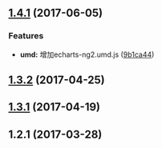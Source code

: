 <a name="1.4.1"></a>
## [1.4.1](https://github.com/twp0217/echarts-ng2/compare/v1.4.0...v1.4.1) (2017-06-05)


### Features

* **umd:** 增加echarts-ng2.umd.js ([9b1ca44](https://github.com/twp0217/echarts-ng2/commit/9b1ca44))



<a name="1.3.2"></a>
## [1.3.2](https://github.com/twp0217/echarts-ng2/compare/v1.3.1...v1.3.2) (2017-04-25)



<a name="1.3.1"></a>
## [1.3.1](https://github.com/twp0217/echarts-ng2/compare/v1.3.0...v1.3.1) (2017-04-19)



<a name="1.2.1"></a>
## 1.2.1 (2017-03-28)



